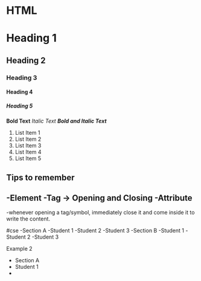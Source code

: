 # HTML

# Heading 1
## Heading 2
### Heading 3
#### Heading 4
##### Heading 5

**Bold Text**
*Italic Text*
***Bold and Italic Text***

1. List Item 1
2. List Item 2
3. List Item 3
4. List Item 4
5. List Item 5

## Tips to remember
-Element
-Tag -> Opening and Closing
-Attribute
 -
-whenever opening a tag/symbol, immediately close it and come inside it to write the content.

#cse
-Section A
  -Student 1
  -Student 2
  -Student 3
-Section B
  -Student 1
  -Student 2
  -Student 3

Example 2
- Section A
- Student 1
- 
